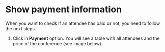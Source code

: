 # Show payment information

When you want to check if an attendee has paid or not, you need to follow the next steps.

1. Click in **Payment** option. You will see a table with all attendees and the price of the conference (see image below).
